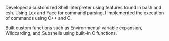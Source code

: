 Developed a customized Shell Interpreter using features found in bash and csh. Using Lex and Yacc for command parsing, I implemented the execution of commands using C++ and C. 

Built custom functions such as Environmental variable expansion, Wildcarding, and Subshells using built-in C functions.
